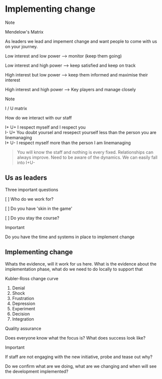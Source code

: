 # Implementing change

> [!NOTE]
Mendelow's Matrix

As leaders we lead and impement change and want people to come with us on your journey.

Low interest and low power --> monitor (keep them going)

Low interest and high power --> keep satisfied and keep on track

High interest but low power --> keep them informed and maximise their interest

High interest and high power --> Key players and manage closely

> [!NOTE]
I / U matrix

How do we interact with our staff
<p>I+ U+ I respect myself and I respect you <br>
I- U+ You doubt yoursel and resepect yourself less than the person you are linemanaging <br>
I+ U- I respect myself more than the person I am linemanaging 
</p>


> <p>You will know the staff and nothing is every fixed.  Relationships can always improve.  Need to be aware of the dynamics. We can easily fall into I+U- </p>

## Us as leaders

Three important questions

[ ] Who do we work for?

[ ] Do you have 'skin in the game'

[ ] Do you stay the course?

> [!IMPORTANT]
Do you have the time and systems in place to implement change


## Implementing change

Whats the evidence, will it work for us here.
What is the evidence about the implementation phase, what do we need to do locally to support that

Kubler-Ross change curve
1. Denial
2. Shock
3. Frustration
4. Depression
5. Experiment
6. Decision
7. Integration

Quality assurance

Does everyone know what the focus is?
What does success look like?

> [!IMPORTANT]
If staff are not engaging with the new initiative, probe and tease out why?

Do we confirm what are we doing, what are we changing and when will see the development implemented?

